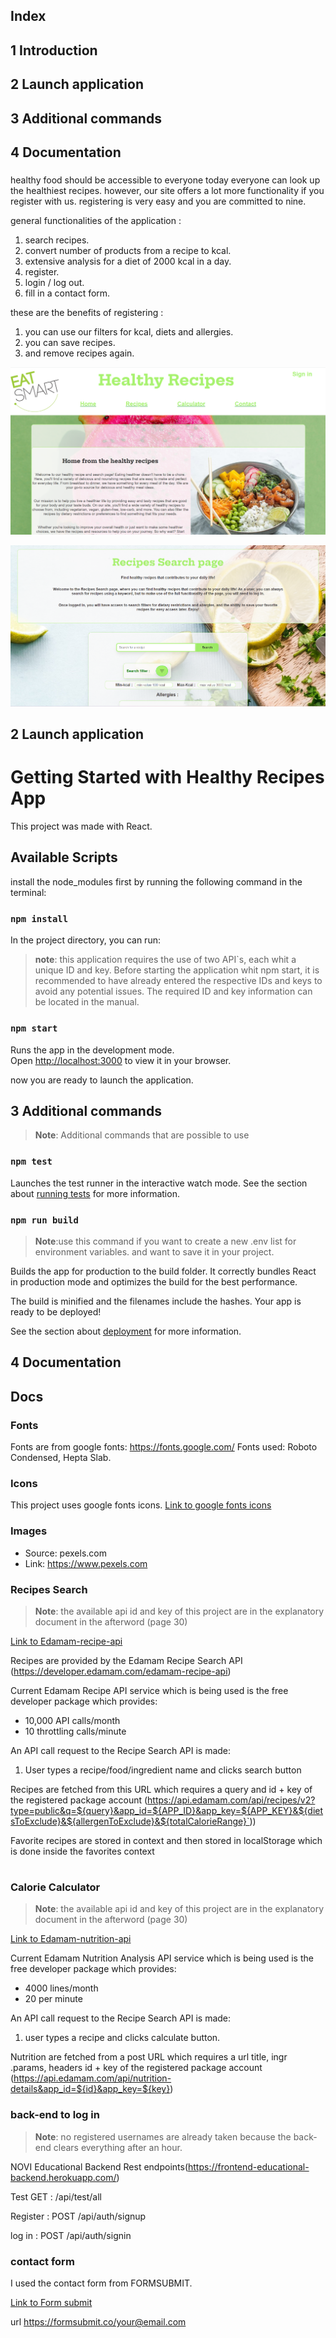 ## Index 
## 1 Introduction
## 2 Launch application
## 3 Additional commands
## 4 Documentation 
###

healthy food should be accessible to everyone today everyone can look up the healthiest recipes. however, our site offers a lot more functionality if you register with us. registering is very easy and you are committed to nine.

general functionalities of the application :

1) search recipes.
2) convert number of products from a recipe to kcal.
3) extensive analysis for a diet of 2000 kcal in a day.
4) register.
5) login / log out. 
6) fill in a contact form.


these are the benefits of registering :

1) you can use our filters for kcal, diets and allergies.
2) you can save recipes.
3) and remove recipes again.



![screenshot](src/assets/home-readme.png)

![screenshot](src/assets/readme%20img.png)

## 2 Launch application

# Getting Started with Healthy Recipes App

This project was made with  React. 

## Available Scripts
install the node_modules first by running the following command in the terminal:

### `npm install`

In the project directory, you can run:

>**note**: this application requires the use of two API`s, each whit a unique ID and key. Before starting the application whit npm start, it is recommended to have already entered the respective IDs and keys to avoid any potential issues. The required ID and key information can be located in the manual. 

### `npm start`

Runs the app in the development mode.\
Open [http://localhost:3000](http://localhost:3000) to view it in your browser.

now you are ready to launch the application.

## 3 Additional commands

> **Note**: Additional commands that are possible to use 
### `npm test`

Launches the test runner in the interactive watch mode.
See the section about [running tests](https://create-react-app.dev/docs/running-tests/) for more information.

### `npm run build`
>**Note**:use this command if you want to create a new .env list for environment variables. and want to save it in your project.
> 
Builds the app for production to the build folder.
It correctly bundles React in production mode and optimizes the build for the best performance.

The build is minified and the filenames include the hashes.
Your app is ready to be deployed!

See the section about [deployment](https://create-react-app.dev/docs/deployment/) for more information.




## 4 Documentation


## Docs

### Fonts
Fonts are from google fonts: https://fonts.google.com/
Fonts used: Roboto Condensed, Hepta Slab.

### Icons

This project uses google fonts icons.
[Link to google fonts icons ](https://fonts.google.com/icons)

### Images 


- Source: pexels.com 
- Link: https://www.pexels.com


### Recipes Search

> **Note**: the available api id and key of this project are in the explanatory document in the afterword (page 30) 

[Link to Edamam-recipe-api](https://developer.edamam.com/edamam-recipe-api)

Recipes are provided by the Edamam Recipe Search API (https://developer.edamam.com/edamam-recipe-api)

Current Edamam Recipe API service which is being used is the free developer package which provides:
- 10,000 API calls/month
- 10 throttling calls/minute

An API call request to the Recipe Search API is made:
1) User types a recipe/food/ingredient name and clicks search button


Recipes are fetched from this URL which requires a query and id + key of the registered package account (https://api.edamam.com/api/recipes/v2?type=public&q=${query}&app_id=${APP_ID}&app_key=${APP_KEY}&${dietsToExclude}&${allergenToExclude}&${totalCalorieRange}`))

Favorite recipes are stored in context and then stored in localStorage which is done inside the favorites context
#
### Calorie Calculator

> **Note**: the available api id and key of this project are in the explanatory document in the afterword (page 30)
> 
> 
[Link to Edamam-nutrition-api](https://developer.edamam.com/edamam-nutrition-api)

Current Edamam Nutrition Analysis API service which is being used is the free developer package which provides:

- 4000 lines/month
- 20 per minute

An API call request to the Recipe Search API is made:

1) user types a recipe and clicks calculate button.

Nutrition are fetched from a post URL which requires a url title, ingr .params, headers  id + key of the registered package account (https://api.edamam.com/api/nutrition-details&app_id=${id}&app_key=${key})

### back-end to log in 

> **Note**: no registered usernames are already taken because the back-end clears everything after an hour.

NOVI Educational Backend
Rest endpoints(https://frontend-educational-backend.herokuapp.com/)

Test GET : /api/test/all

Register : POST /api/auth/signup

log in : POST /api/auth/signin

### contact form 

I used the contact form from FORMSUBMIT.

 [Link to Form submit](https://formsubmit.co)

url https://formsubmit.co/your@email.com
